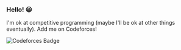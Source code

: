 ### Hello! 😀

I'm ok at competitive programming (maybe I'll be ok at other things eventually). Add me on Codeforces!
  
![Codeforces Badge](https://run.kaist.ac.kr/badges/codeforces/tzak.svg)
